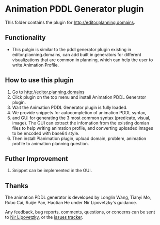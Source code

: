 # Animation PDDL Generator plugin

This folder contains the plugin for http://editor.planning.domains.

## Functionality
 - This pulgin is similar to the pddl generator plugin existing in editor.planning.domains, can add built in generators for different visualizations that are common in planning, which can help the user to write Animation Profile. 

## How to use this plugin

1. Go to http://editor.planning.domains
2. Click plugin on the top menu and install Animation PDDL Generator plugin.
3. Wait the Animation PDDL Generator plugin is fully loaded.
4. We provide snippets for autocompletion of animation PDDL syntax,
5. and GUI for generating the 3 most common syntax (predicate, visual, image). The GUI can extract the infomation from the existing domian files to help writing animation profile, and converting uploaded images to be encoded with base64 style.
6. Then install Planimation plugin, upload domain, problem, animation profile to animation planning question.

## Futher Improvement 
1. Snippet can be implemented in the GUI.

## Thanks

The animation PDDL generator is developed by Longlin Wang, Tianyi Mo, Rubo Cai, Ruijie Pan, Haotian He under Nir Lipovetzky's guidance.

Any feedback, bug reports, comments, questions, or concerns can be sent to [Nir Lipovetzky], or the [issues tracker](https://github.com/planimation/plugins/issues).

[Nir Lipovetzky]:<mailto:nir.lipovetzky@unimelb.edu.au>
